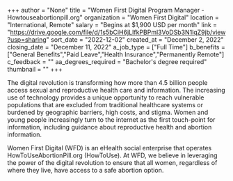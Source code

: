 +++
author = "None"
title = "Women First Digital Program Manager - Howtouseabortionpill.org"
organization = "Women First Digital"
location = "International, Remote"
salary = "Begins at $1,900 USD per month"
link = "https://drive.google.com/file/d/1s5bCiH6jLIfkPBPml3VoDSb3N1lqZ9jb/view?usp=sharing"
sort_date = "2022-12-02"
created_at = "December 2, 2022"
closing_date = "December 11, 2022"
a_job_type = ["Full Time"]
b_benefits = ["General Benefits","Paid Leave","Health Insurance","Permanently Remote"]
c_feedback = ""
aa_degrees_required = "Bachelor's degree required"
thumbnail = ""
+++

The digital revolution is transforming how more than 4.5 billion people access sexual and reproductive health care and information. The increasing use of technology provides a unique opportunity to reach vulnerable populations that are excluded from traditional healthcare systems or burdened by geographic barriers, high costs, and stigma. Women and young people increasingly turn to the internet as the first touch-point for information, including guidance about reproductive health and abortion information.

Women First Digital (WFD) is an eHealth social enterprise that operates HowToUseAbortionPill.org (HowToUse). At WFD, we believe in leveraging the power of the digital revolution to ensure that all women, regardless of where they live, have access to a safe abortion option.
